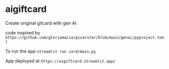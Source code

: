 # aigiftcard
Create original gitcard with gen AI

code inspired by `https://github.com/gloriamacia/pixarstar/blob/main/genai/pyproject.toml`

To run the app
`streamlit run card/main.py`


App deployed at 
`https://aigiftcard.streamlit.app/`